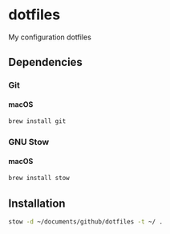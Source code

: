 # dotfiles
My configuration dotfiles

## Dependencies

### Git

#### macOS

```bash
brew install git
```

### GNU Stow

#### macOS

```bash
brew install stow
```

## Installation

```bash
stow -d ~/documents/github/dotfiles -t ~/ .
```
